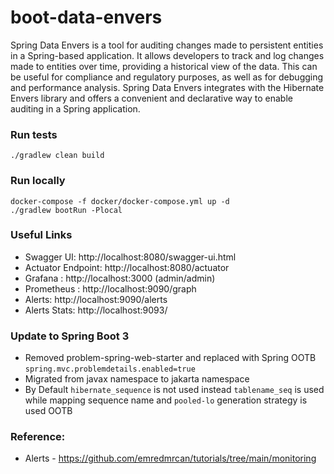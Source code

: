 # boot-data-envers

Spring Data Envers is a tool for auditing changes made to persistent entities in a Spring-based application. It allows developers to track and log changes made to entities over time, providing a historical view of the data. This can be useful for compliance and regulatory purposes, as well as for debugging and performance analysis. Spring Data Envers integrates with the Hibernate Envers library and offers a convenient and declarative way to enable auditing in a Spring application.

### Run tests

```shell
./gradlew clean build
```

### Run locally

```shell
docker-compose -f docker/docker-compose.yml up -d
./gradlew bootRun -Plocal
```

### Useful Links

* Swagger UI: http://localhost:8080/swagger-ui.html
* Actuator Endpoint: http://localhost:8080/actuator
* Grafana : http://localhost:3000 (admin/admin)
* Prometheus : http://localhost:9090/graph
* Alerts: http://localhost:9090/alerts
* Alerts Stats: http://localhost:9093/

### Update to Spring Boot 3

* Removed problem-spring-web-starter and replaced with Spring OOTB `spring.mvc.problemdetails.enabled=true`
* Migrated from javax namespace to jakarta namespace
* By Default `hibernate_sequence` is not used instead `tablename_seq` is used while mapping sequence name and `pooled-lo` generation strategy is used OOTB

### Reference:
 
 * Alerts - https://github.com/emredmrcan/tutorials/tree/main/monitoring
